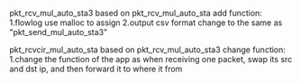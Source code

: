 pkt_rcv_mul_auto_sta3
  based on pkt_rcv_mul_auto_sta
  add function:
    1.flowlog use malloc to assign
    2.output csv format change to the same as "pkt_send_mul_auto_sta3"

pkt_rcvcir_mul_auto_sta
  based on pkt_rcv_mul_auto_sta3
  change function:
    1.change the function of the app as when receiving one packet, swap its src and dst ip, and then forward it to where it from

